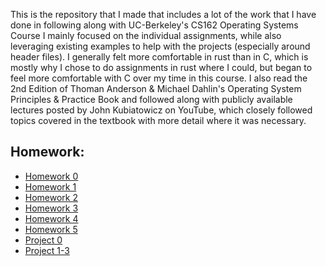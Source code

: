 This is the repository that I made that includes a lot of the work that I have done in following along with UC-Berkeley's CS162 Operating Systems Course
I mainly focused on the individual assignments, while also leveraging existing examples to help with the projects (especially around header files). 
I generally felt more comfortable in rust than in C, which is mostly why I chose to do assignments in rust where I could, but began to feel more comfortable with C over my time in this course. 
I also read the 2nd Edition of Thoman Anderson & Michael Dahlin's Operating System Principles & Practice Book and followed along with publicly available lectures posted by John Kubiatowicz on YouTube, which closely followed topics covered in the textbook with more detail where it was necessary.

## Homework:
- [Homework 0](hw-intro/)
- [Homework 1](hw-list/)
- [Homework 2](hw-shell/)
- [Homework 3](hw-http-rs/)
- [Homework 4](hw-memory/)
- [Homework 5](hw-map-reduce-rs/)
- [Project 0](proj-pregame/)
- [Project 1-3](projects1-3/)
